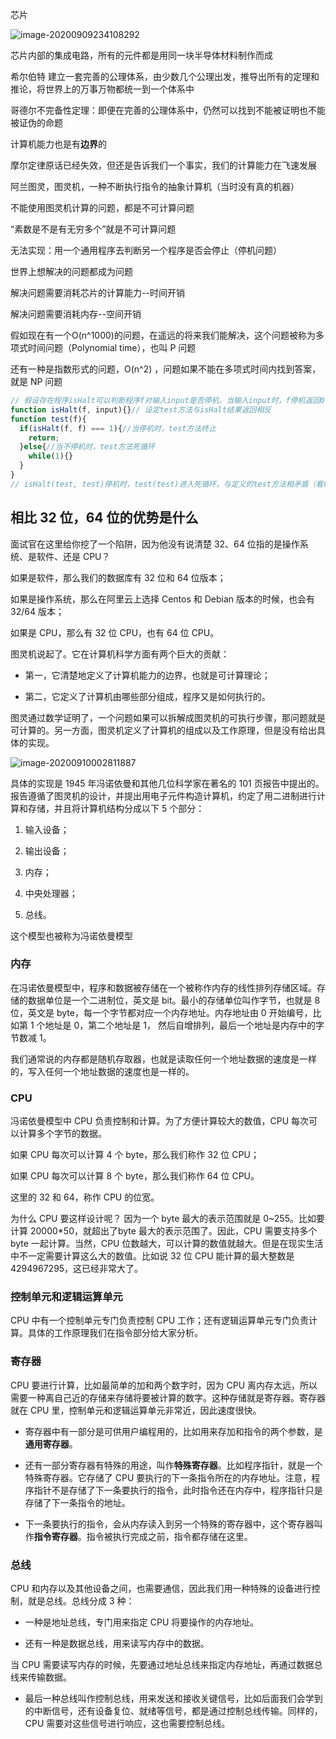 芯片

![image-20200909234108292](/Users/c9cu/OneDrive/NOTE/media/image-20200909234108292.png)

芯片内部的集成电路，所有的元件都是用同一块半导体材料制作而成

希尔伯特
建立一套完善的公理体系，由少数几个公理出发，推导出所有的定理和推论，将世界上的万事万物都统一到一个体系中

哥德尔不完备性定理：即便在完善的公理体系中，仍然可以找到不能被证明也不能被证伪的命题

计算机能力也是有**边界**的

摩尔定律原话已经失效，但还是告诉我们一个事实，我们的计算能力在飞速发展

阿兰图灵，图灵机，一种不断执行指令的抽象计算机（当时没有真的机器）

不能使用图灵机计算的问题，都是不可计算问题

“素数是不是有无穷多个”就是不可计算问题

无法实现：用一个通用程序去判断另一个程序是否会停止（停机问题）

世界上想解决的问题都成为问题

解决问题需要消耗芯片的计算能力--时间开销

解决问题需要消耗内存--空间开销

假如现在有一个O(n^1000)的问题，在遥远的将来我们能解决，这个问题被称为多项式时间问题（Polynomial time），也叫 P 问题

还有一种是指数形式的问题，O(n^2) ，问题如果不能在多项式时间内找到答案，就是 NP 问题

```javascript
// 假设存在程序isHalt可以判断程序f对输入input是否停机，当输入input时，f停机返回0；当输入input时，f不停机返回1
function isHalt(f, input){}// 设定test方法与isHalt结果返回相反
function test(f){ 
  if(isHalt(f, f) === 1){//当停机时，test方法终止 
    return; 
  }else{//当不停机时，test方法死循环 
    while(1){} 
  }
}
// isHalt(test, test)停机时，test(test)进入死循环，与定义的test方法相矛盾（看test代码会直接return）isHalt(test, test)不停机时，test(test)停机，与定义的test方法相矛盾（看test代码会进入死循环）
```

## 相比 32 位，64 位的优势是什么

面试官在这里给你挖了一个陷阱，因为他没有说清楚 32、64 位指的是操作系统、是软件、还是 CPU？

如果是软件，那么我们的数据库有 32 位和 64 位版本；

如果是操作系统，那么在阿里云上选择 Centos 和 Debian 版本的时候，也会有 32/64 版本；

如果是 CPU，那么有 32 位 CPU，也有 64 位 CPU。

图灵机说起了。它在计算机科学方面有两个巨大的贡献：

- 第一，它清楚地定义了计算机能力的边界，也就是可计算理论；

- 第二，它定义了计算机由哪些部分组成，程序又是如何执行的。

图灵通过数学证明了，一个问题如果可以拆解成图灵机的可执行步骤，那问题就是可计算的。另一方面，图灵机定义了计算机的组成以及工作原理，但是没有给出具体的实现。

![image-20200910002811887](/Users/c9cu/OneDrive/NOTE/media/image-20200910002811887.png)

具体的实现是 1945 年冯诺依曼和其他几位科学家在著名的 101 页报告中提出的。报告遵循了图灵机的设计，并提出用电子元件构造计算机，约定了用二进制进行计算和存储，并且将计算机结构分成以下 5 个部分：

1. 输入设备；

2. 输出设备；

3. 内存；

4. 中央处理器；

5. 总线。

这个模型也被称为冯诺依曼模型

### 内存

在冯诺依曼模型中，程序和数据被存储在一个被称作内存的线性排列存储区域。存储的数据单位是一个二进制位，英文是 bit。最小的存储单位叫作字节，也就是 8 位，英文是 byte，每一个字节都对应一个内存地址。内存地址由 0 开始编号，比如第 1 个地址是 0，第二个地址是 1， 然后自增排列，最后一个地址是内存中的字节数减 1。

我们通常说的内存都是随机存取器，也就是读取任何一个地址数据的速度是一样的，写入任何一个地址数据的速度也是一样的。

### CPU

冯诺依曼模型中 CPU 负责控制和计算。为了方便计算较大的数值，CPU 每次可以计算多个字节的数据。

如果 CPU 每次可以计算 4 个 byte，那么我们称作 32 位 CPU；

如果 CPU 每次可以计算 8 个 byte，那么我们称作 64 位 CPU。

这里的 32 和 64，称作 CPU 的位宽。

为什么 CPU 要这样设计呢？ 因为一个 byte 最大的表示范围就是 0~255。比如要计算 20000*50，就超出了byte 最大的表示范围了。因此，CPU 需要支持多个 byte 一起计算。当然，CPU 位数越大，可以计算的数值就越大。但是在现实生活中不一定需要计算这么大的数值。比如说 32 位 CPU 能计算的最大整数是 4294967295，这已经非常大了。

### 控制单元和逻辑运算单元

CPU 中有一个控制单元专门负责控制 CPU 工作；还有逻辑运算单元专门负责计算。具体的工作原理我们在指令部分给大家分析。

### 寄存器

CPU 要进行计算，比如最简单的加和两个数字时，因为 CPU 离内存太远，所以需要一种离自己近的存储来存储将要被计算的数字。这种存储就是寄存器。寄存器就在 CPU 里，控制单元和逻辑运算单元非常近，因此速度很快。

- 寄存器中有一部分是可供用户编程用的，比如用来存加和指令的两个参数，是**通用寄存器**。

- 还有一部分寄存器有特殊的用途，叫作**特殊寄存器**。比如程序指针，就是一个特殊寄存器。它存储了 CPU 要执行的下一条指令所在的内存地址。注意，程序指针不是存储了下一条要执行的指令，此时指令还在内存中，程序指针只是存储了下一条指令的地址。

- 下一条要执行的指令，会从内存读入到另一个特殊的寄存器中，这个寄存器叫作**指令寄存器**。指令被执行完成之前，指令都存储在这里。

### 总线

CPU 和内存以及其他设备之间，也需要通信，因此我们用一种特殊的设备进行控制，就是总线。总线分成 3 种：

- 一种是地址总线，专门用来指定 CPU 将要操作的内存地址。

- 还有一种是数据总线，用来读写内存中的数据。

当 CPU 需要读写内存的时候，先要通过地址总线来指定内存地址，再通过数据总线来传输数据。

- 最后一种总线叫作控制总线，用来发送和接收关键信号，比如后面我们会学到的中断信号，还有设备复位、就绪等信号，都是通过控制总线传输。同样的，CPU 需要对这些信号进行响应，这也需要控制总线。